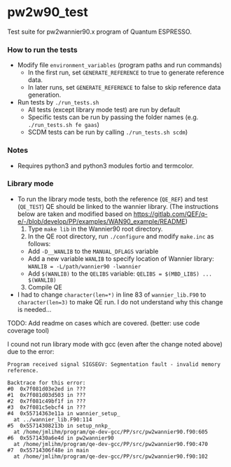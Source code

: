 # pw2w90\_test
Test suite for pw2wannier90.x program of Quantum ESPRESSO.

### How to run the tests
* Modify file `environment_variables` (program paths and run commands)
  * In the first run, set `GENERATE_REFERENCE` to true to generate reference data.
  * In later runs, set `GENERATE_REFERENCE` to false to skip reference data generation.
* Run tests by `./run_tests.sh`
  * All tests (except library mode test) are run by default
  * Specific tests can be run by passing the folder names (e.g. `./run_tests.sh fe gaas`)
  * SCDM tests can be run by calling `./run_tests.sh scdm`)

### Notes
* Requires python3 and python3 modules fortio and termcolor.


### Library mode
* To run the library mode tests, both the reference (`QE_REF`) and test (`QE_TEST`) QE should be linked to the wannier library. (The instructions below are taken and modified based on https://gitlab.com/QEF/q-e/-/blob/develop/PP/examples/WAN90_example/README)
  1. Type `make lib` in the Wannier90 root directory.
  2. In the QE root directory, run `./configure` and modify `make.inc` as follows:
    * Add `-D__WANLIB` to the `MANUAL_DFLAGS` variable
    * Add a new variable `WANLIB` to specify location of Wannier library: `WANLIB = -L/path/wannier90 -lwannier`
    * Add `$(WANLIB)` to the `QELIBS` variable: `QELIBS = $(MBD_LIBS) ... $(WANLIB)`
  3. Compile QE
* I had to change `character(len=*)` in line 83 of `wannier_lib.F90` to `character(len=3)` to make QE run. I do not understand why this change is needed...

TODO: Add readme on cases which are covered. (better: use code coverage tool)


I cound not run library mode with gcc (even after the change noted above) due to the error:
```
Program received signal SIGSEGV: Segmentation fault - invalid memory reference.

Backtrace for this error:
#0  0x7f081d03e2ed in ???
#1  0x7f081d03d503 in ???
#2  0x7f081c49bf1f in ???
#3  0x7f081c5ebcf4 in ???
#4  0x55714363e11a in wannier_setup_
  at ../wannier_lib.F90:114
#5  0x55714308213b in setup_nnkp_
  at /home/jmlihm/program/qe-dev-gcc/PP/src/pw2wannier90.f90:605
#6  0x5571430a6e4d in pw2wannier90
  at /home/jmlihm/program/qe-dev-gcc/PP/src/pw2wannier90.f90:470
#7  0x55714306f48e in main
  at /home/jmlihm/program/qe-dev-gcc/PP/src/pw2wannier90.f90:102
```
